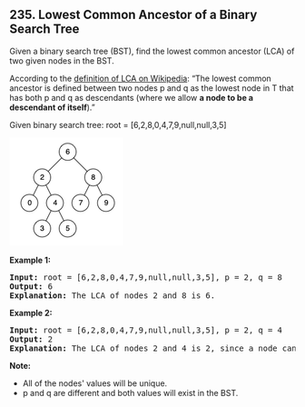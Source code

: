 ## 235. Lowest Common Ancestor of a Binary Search Tree

Given a binary search tree (BST), find the lowest common ancestor (LCA) of two given nodes in the BST.

According to the [definition of LCA on Wikipedia](https://en.wikipedia.org/wiki/Lowest_common_ancestor): “The lowest common ancestor is defined between two nodes p and q as the lowest node in T that has both p and q as descendants (where we allow **a node to be a descendant of itself**).”

Given binary search tree:  root = [6,2,8,0,4,7,9,null,null,3,5]

![image](../../assets/235.png)

**Example 1:**
<pre>
<b>Input:</b> root = [6,2,8,0,4,7,9,null,null,3,5], p = 2, q = 8
<b>Output:</b> 6
<b>Explanation:</b> The LCA of nodes 2 and 8 is 6.
</pre>

**Example 2:**
<pre>
<b>Input:</b> root = [6,2,8,0,4,7,9,null,null,3,5], p = 2, q = 4
<b>Output:</b> 2
<b>Explanation:</b> The LCA of nodes 2 and 4 is 2, since a node can be a descendant of itself according to the LCA definition.
</pre>

**Note:**

- All of the nodes' values will be unique.
- p and q are different and both values will exist in the BST.
